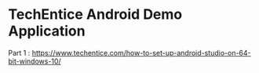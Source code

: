 
# TechEntice Android Demo Application
Part 1 : https://www.techentice.com/how-to-set-up-android-studio-on-64-bit-windows-10/
